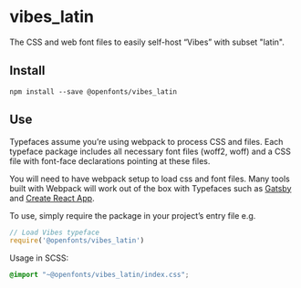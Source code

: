 
# vibes_latin

The CSS and web font files to easily self-host “Vibes” with subset "latin".

## Install

`npm install --save @openfonts/vibes_latin`

## Use

Typefaces assume you’re using webpack to process CSS and files. Each typeface
package includes all necessary font files (woff2, woff) and a CSS file with
font-face declarations pointing at these files.

You will need to have webpack setup to load css and font files. Many tools built
with Webpack will work out of the box with Typefaces such as [Gatsby](https://github.com/gatsbyjs/gatsby)
and [Create React App](https://github.com/facebookincubator/create-react-app).

To use, simply require the package in your project’s entry file e.g.

```javascript
// Load Vibes typeface
require('@openfonts/vibes_latin')
```

Usage in SCSS:
```scss
@import "~@openfonts/vibes_latin/index.css";
```
